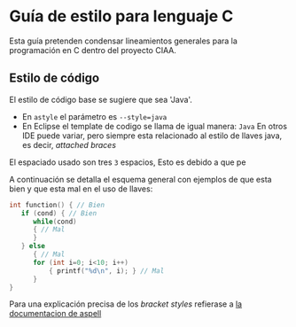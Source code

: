 # Guía de estilo para lenguaje C
Esta guía pretenden condensar lineamientos generales para la programación en C dentro del proyecto CIAA.
## Estilo de código
El estilo de código base se sugiere que sea 'Java'.
 - En `astyle` el parámetro es `--style=java`
 - En Eclipse el template de codigo se llama de igual manera: `Java`
En otros IDE puede variar, pero siempre esta relacionado al estilo de llaves java, es decir, *attached braces*

El espaciado usado son tres `3` espacios, Esto es debido a que pe

A continuación se detalla el esquema general con ejemplos de que esta bien y que esta mal en el uso de llaves:
```cpp
int function() { // Bien
   if (cond) { // Bien
      while(cond)
      { // Mal
      }
   } else
      { // Mal
      for (int i=0; i<10; i++)
          { printf("%d\n", i); } // Mal
      }
}
```
Para una explicación precisa de los *bracket styles* refierase a [la documentacion de aspell](http://astyle.sourceforge.net/astyle.html#_Brace_Style_Options)


<!--stackedit_data:
eyJoaXN0b3J5IjpbLTE1MzcyMzEwNjFdfQ==
-->